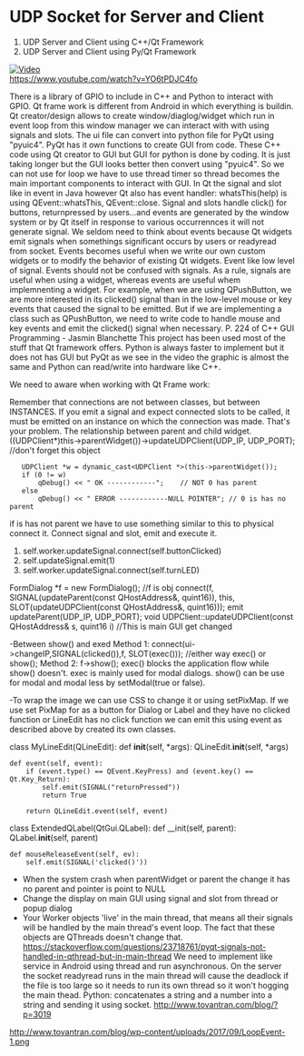  # UDP Socket for Server and Client 
 
1. UDP Server and Client using C++/Qt Framework
2. UDP Server and Client using Py/Qt Framework

[![Video](http://img.youtube.com/vi/YO6tPDJC4fo/0.jpg)](http://www.youtube.com/watch?v=YO6tPDJC4fo)<br>
https://www.youtube.com/watch?v=YO6tPDJC4fo

There is a library of GPIO to include in C++ and Python to interact with GPIO. Qt frame work is different from Android in which
everything is buildin. Qt creator/design allows to create window/diaglog/widget which run in event loop from this window manager we can interact with with using signals and slots. The ui file can convert into python file for PyQt using "pyuic4". PyQt has it own functions to create GUI from code. These C++ code using Qt creator to GUI but GUI for python is done by coding. It is just taking longer but the GUI looks better then convert using "pyuic4". So we can not use for loop we have to use thread timer so thread becomes the main important components to interact with GUI. 
In Qt the signal and slot like in event in Java however Qt also has event handler: whatsThis(help) is using QEvent::whatsThis, QEvent::close. Signal and slots handle click() for buttons, returnpressed by users...and events are generated by the window system or by Qt itself in response to various occurrennces it will not generate signal. We seldom need to think about events because Qt widgets emit signals when somethings significant occurs by users or readyread from socket. Events becomes useful when we write our own custom widgets or to modify the behavior of existing Qt widgets. Event like low level of signal. Events should not be confused with signals. As a rule, signals are useful when using a widget, whereas events are useful whem implemnenting a widget. For example, when we are using QPushButton, we are more interested in its clicked() signal than in the low-level mouse or key events that caused the signal to be
emitted. But if we are implementing a class such as QPushButton, we need to write code to handle mouse and key events and emit the clicked() signal when necessary. P. 224 of C++ GUI Programming - Jasmin Blanchette
This project has been used most of the stuff that Qt framework offers. Python is always faster to implement but it does not has GUI but PyQt as we see in the video the graphic is almost the same and Python can read/write into hardware like C++.

We need to aware when working with Qt Frame work:

Remember that connections are not between classes, but between INSTANCES. If you emit a signal and expect connected slots to be called, it must be emitted on an instance on which the connection was made. That's your problem. The relationship between parent and child widget.
((UDPClient*)this->parentWidget())->updateUDPClient(UDP_IP, UDP_PORT); //don't forget this object

       UDPClient *w = dynamic_cast<UDPClient *>(this->parentWidget());
       if (0 != w)
           qDebug() << " OK ------------";    // NOT 0 has parent
       else
           qDebug() << " ERROR ------------NULL POINTER"; // 0 is has no parent
           
if is has not parent we have to use something similar to this to physical connect it. Connect signal and slot, emit and execute it.
1. self.worker.updateSignal.connect(self.buttonClicked)   
2. self.updateSignal.emit(1)
3. self.worker.updateSignal.connect(self.turnLED)

 FormDialog *f = new FormDialog();  //f is obj
 connect(f, SIGNAL(updateParent(const QHostAddress&, quint16)), this, SLOT(updateUDPClient(const QHostAddress&, quint16))); 
 emit updateParent(UDP_IP, UDP_PORT);
void UDPClient::updateUDPClient(const QHostAddress& s, quint16 i)  //This is main GUI get changed

-Between show() and exed
Method 1:
    connect(ui->changeIP,SIGNAL(clicked()),f, SLOT(exec())); //either way exec() or show();
Method 2:
    f->show();
exec() blocks the application flow while show() doesn't.
exec is mainly used for modal dialogs. show() can be use for modal and modal less by setModal(true or false).

-To wrap the image we can use CSS to change it or using setPixMap. If we use set PixMap for as a button for Dialog or Label and they have no clicked function or LineEdit has no click function we can emit this using event as described above by created its own classes.

class MyLineEdit(QLineEdit):
    def __init__(self, *args):
        QLineEdit.__init__(self, *args)

    def event(self, event):
        if (event.type() == QEvent.KeyPress) and (event.key() == Qt.Key_Return):
            self.emit(SIGNAL("returnPressed"))
            return True

        return QLineEdit.event(self, event) 

class ExtendedQLabel(QtGui.QLabel): 
     def __init(self, parent):
        QLabel.__init__(self, parent)

    def mouseReleaseEvent(self, ev):
        self.emit(SIGNAL('clicked()'))

- When the system crash when parentWidget or parent the change it has no parent and pointer is point to NULL
- Change the display on main GUI using signal and slot from thread or popup dialog
- Your Worker objects 'live' in the main thread, that means all their signals will be handled by the main thread's event loop. The fact that these objects are QThreads doesn't change that. https://stackoverflow.com/questions/23718761/pyqt-signals-not-handled-in-qthread-but-in-main-thread
We need to implement like service in Android using thread and run asynchronous. On the server the socket readyread runs in the main thread will cause the deadlock if the file is too large so it needs to run its own thread so it won't hogging the main thead.
Python: concatenates a string and a number into a string and sending it using socket. http://www.tovantran.com/blog/?p=3019

http://www.tovantran.com/blog/wp-content/uploads/2017/09/LoopEvent-1.png
